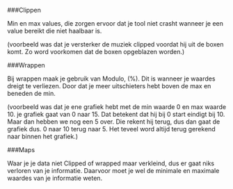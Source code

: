 ###Clippen

Min en max values, die zorgen ervoor dat je tool niet crasht wanneer je een value bereikt die niet haalbaar is.

(voorbeeld was dat je versterker de muziek clipped voordat hij uit de boxen komt. Zo word voorkomen dat de boxen opgeblazen worden.)

###Wrappen

Bij wrappen maak je gebruik van Modulo, (%). Dit is wanneer je waardes dreigt te verliezen. Door dat je meer uitschieters hebt boven de max en beneden de min.

(voorbeeld was dat je ene grafiek hebt met de min waarde 0 en max waarde 10. je grafiek gaat van 0 naar 15. Dat betekent dat hij bij 0 start eindigt bij 10. Maar dan hebben we nog een 5 over. Die rekent hij terug, dus dan gaat de grafiek dus. 0 naar 10 terug naar 5. Het teveel word altijd terug gerekend naar binnen het grafiek.)

###Maps

Waar je je data niet Clipped of wrapped maar verkleind, dus er gaat niks verloren van je informatie. Daarvoor moet je wel de minimale en maximale waardes van je informatie weten.
